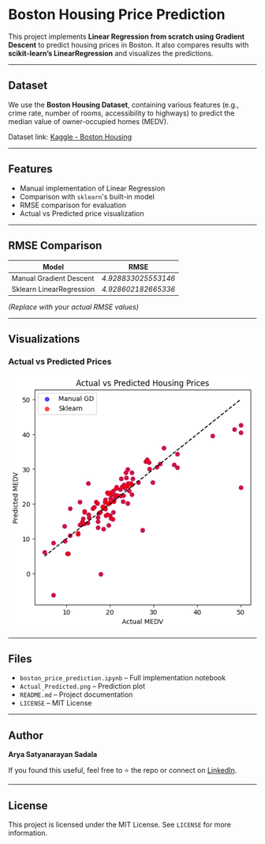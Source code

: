 # Boston Housing Price Prediction

This project implements **Linear Regression from scratch using Gradient Descent** to predict housing prices in Boston. It also compares results with **scikit-learn’s LinearRegression** and visualizes the predictions.

---

## Dataset

We use the **Boston Housing Dataset**, containing various features (e.g., crime rate, number of rooms, accessibility to highways) to predict the median value of owner-occupied homes (MEDV).

Dataset link: [Kaggle - Boston Housing](https://www.kaggle.com/datasets/altavish/boston-housing-dataset)

---

## Features

- Manual implementation of Linear Regression
- Comparison with `sklearn`'s built-in model
- RMSE comparison for evaluation
- Actual vs Predicted price visualization

---

## RMSE Comparison

| Model                     | RMSE     |
|--------------------------|----------|
| Manual Gradient Descent  | *4.928833025553146*  |
| Sklearn LinearRegression | *4.928602182665336*  |

*(Replace with your actual RMSE values)*

---

## Visualizations

### Actual vs Predicted Prices

<img src="Actual_Predicted.png" alt="Actual vs Predicted MEDV" width="500"/>

---

## Files

- `boston_price_prediction.ipynb` – Full implementation notebook
- `Actual_Predicted.png` – Prediction plot
- `README.md` – Project documentation
- `LICENSE` – MIT License

---

## Author

**Arya Satyanarayan Sadala**

If you found this useful, feel free to ⭐ the repo or connect on [LinkedIn](https://www.linkedin.com).

---

## License

This project is licensed under the MIT License. See `LICENSE` for more information.

